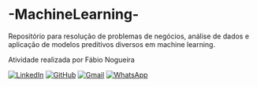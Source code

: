 # -MachineLearning-
Repositório para resolução de problemas de negócios, análise de dados e aplicação de modelos preditivos diversos em machine learning.


Atividade realizada por Fábio Nogueira

[![LinkedIn](https://img.shields.io/badge/LinkedIn-1B1C1E?style=for-the-badge&logo=linkedin&logoColor=0077B5&border_color=fcf901)](https://www.linkedin.com/in/faanogueira/)
[![GitHub](https://img.shields.io/badge/GitHub-1B1C1E?style=for-the-badge&logo=linkedin&logoColor=0077B5&border_color=fcf901)](https://github.com/faanogueira)
[![Gmail](https://img.shields.io/badge/Gmail-1B1C1E?style=for-the-badge&logo=gmail&logoColor=C71610)](mailto:faanogueira@gmail.com)
[![WhatsApp](https://img.shields.io/badge/WhatsApp-1B1C1E?style=for-the-badge&logo=whatsapp&logoColor=green)](https://api.whatsapp.com/send?phone=5571983937557)

